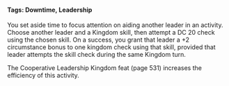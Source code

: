 #### Tags: Downtime, Leadership

You set aside time to focus attention on aiding another leader in an activity. Choose another leader and a Kingdom skill, then attempt a DC 20 check using the chosen skill. On a success, you grant that leader a +2 circumstance bonus to one kingdom check using that skill, provided that leader attempts the skill check during the same Kingdom turn.  
  
The Cooperative Leadership Kingdom feat (page 531) increases the efficiency of this activity.

